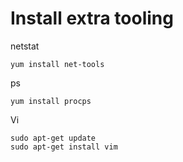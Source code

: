 # Install extra tooling

netstat
```
yum install net-tools
```

ps
```
yum install procps
```

Vi
```
sudo apt-get update
sudo apt-get install vim
```
